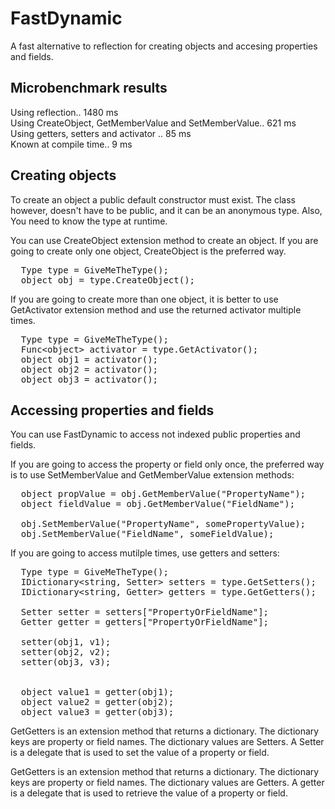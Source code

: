FastDynamic
===========

A fast alternative to reflection for creating objects and accesing properties and fields.



Microbenchmark results
----------------------

Using reflection.. 1480 ms<br/>
Using CreateObject, GetMemberValue and SetMemberValue.. 621 ms<br/>
Using getters, setters and activator .. 85 ms<br/>
Known at compile time.. 9 ms<br/>

Creating objects
------------------

To create an object a public default constructor must exist. 
The class however, doesn't have to be public, and it can be an anonymous type. 
Also, You need to know the type at runtime. 

You can use CreateObject extension method to create an object. If you are going to create only one object,
CreateObject is the preferred way.


<pre>
  Type type = GiveMeTheType();
  object obj = type.CreateObject();
</pre>

If you are going to create more than one object, it is better to use GetActivator extension method
 and use the returned activator multiple times.

<pre>
  Type type = GiveMeTheType();
  Func&lt;object&gt; activator = type.GetActivator();
  object obj1 = activator();
  object obj2 = activator();
  object obj3 = activator();
</pre>

Accessing properties and fields
-------------------------------

You can use FastDynamic to access not indexed public properties and fields.

If you are going to access the property or field only once, the preferred way is to use SetMemberValue 
and GetMemberValue extension methods:

<pre>
  object propValue = obj.GetMemberValue("PropertyName");
  object fieldValue = obj.GetMemberValue("FieldName");
  
  obj.SetMemberValue("PropertyName", somePropertyValue);
  obj.SetMemberValue("FieldName", someFieldValue);
</pre>

If you are going to access mutilple times, use getters and setters:

<pre>
  Type type = GiveMeTheType();
  IDictionary&lt;string, Setter&gt; setters = type.GetSetters();
  IDictionary&lt;string, Getter&gt; getters = type.GetGetters();
  
  Setter setter = setters["PropertyOrFieldName"];
  Getter getter = getters["PropertyOrFieldName"];
  
  setter(obj1, v1);
  setter(obj2, v2);
  setter(obj3, v3);
  
  
  object value1 = getter(obj1);
  object value2 = getter(obj2);
  object value3 = getter(obj3);
</pre>

GetGetters is an extension method that returns a dictionary. 
The dictionary keys are property or field names.
The dictionary values are Setters. 
A Setter is a delegate that is used to set the value of a property or field.


GetGetters is an extension method that returns a dictionary. 
The dictionary keys are property or field names.
The dictionary values are Getters. 
A getter is a delegate that is used to retrieve the value of a property or field.

